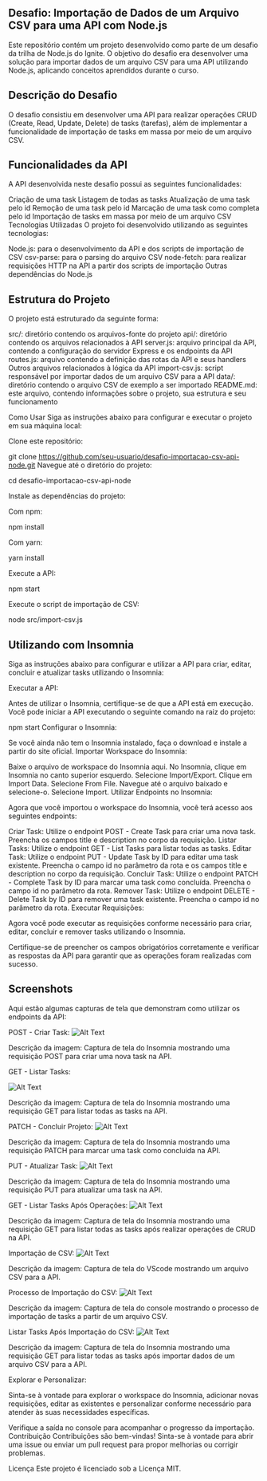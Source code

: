 ## Desafio: Importação de Dados de um Arquivo CSV para uma API com Node.js

Este repositório contém um projeto desenvolvido como parte de um desafio da trilha de Node.js do Ignite. O objetivo do desafio era desenvolver uma solução para importar dados de um arquivo CSV para uma API utilizando Node.js, aplicando conceitos aprendidos durante o curso.

## Descrição do Desafio

O desafio consistiu em desenvolver uma API para realizar operações CRUD (Create, Read, Update, Delete) de tasks (tarefas), além de implementar a funcionalidade de importação de tasks em massa por meio de um arquivo CSV.

## Funcionalidades da API

A API desenvolvida neste desafio possui as seguintes funcionalidades:

Criação de uma task
Listagem de todas as tasks
Atualização de uma task pelo id
Remoção de uma task pelo id
Marcação de uma task como completa pelo id
Importação de tasks em massa por meio de um arquivo CSV
Tecnologias Utilizadas
O projeto foi desenvolvido utilizando as seguintes tecnologias:

Node.js: para o desenvolvimento da API e dos scripts de importação de CSV
csv-parse: para o parsing do arquivo CSV
node-fetch: para realizar requisições HTTP na API a partir dos scripts de importação
Outras dependências do Node.js

## Estrutura do Projeto

O projeto está estruturado da seguinte forma:

src/: diretório contendo os arquivos-fonte do projeto
api/: diretório contendo os arquivos relacionados à API
server.js: arquivo principal da API, contendo a configuração do servidor Express e os endpoints da API
routes.js: arquivo contendo a definição das rotas da API e seus handlers
Outros arquivos relacionados à lógica da API
import-csv.js: script responsável por importar dados de um arquivo CSV para a API
data/: diretório contendo o arquivo CSV de exemplo a ser importado
README.md: este arquivo, contendo informações sobre o projeto, sua estrutura e seu funcionamento

Como Usar
Siga as instruções abaixo para configurar e executar o projeto em sua máquina local:

Clone este repositório:

git clone https://github.com/seu-usuario/desafio-importacao-csv-api-node.git
Navegue até o diretório do projeto:

cd desafio-importacao-csv-api-node

Instale as dependências do projeto:

Com npm:

npm install

Com yarn:

yarn install

Execute a API:

npm start

Execute o script de importação de CSV:

node src/import-csv.js

## Utilizando com Insomnia

Siga as instruções abaixo para configurar e utilizar a API para criar, editar, concluir e atualizar tasks utilizando o Insomnia:

Executar a API:

Antes de utilizar o Insomnia, certifique-se de que a API está em execução. Você pode iniciar a API executando o seguinte comando na raiz do projeto:

npm start
Configurar o Insomnia:

Se você ainda não tem o Insomnia instalado, faça o download e instale a partir do site oficial.
Importar Workspace do Insomnia:

Baixe o arquivo de workspace do Insomnia aqui.
No Insomnia, clique em Insomnia no canto superior esquerdo.
Selecione Import/Export.
Clique em Import Data.
Selecione From File.
Navegue até o arquivo baixado e selecione-o.
Selecione Import.
Utilizar Endpoints no Insomnia:

Agora que você importou o workspace do Insomnia, você terá acesso aos seguintes endpoints:

Criar Task: Utilize o endpoint POST - Create Task para criar uma nova task. Preencha os campos title e description no corpo da requisição.
Listar Tasks: Utilize o endpoint GET - List Tasks para listar todas as tasks.
Editar Task: Utilize o endpoint PUT - Update Task by ID para editar uma task existente. Preencha o campo id no parâmetro da rota e os campos title e description no corpo da requisição.
Concluir Task: Utilize o endpoint PATCH - Complete Task by ID para marcar uma task como concluída. Preencha o campo id no parâmetro da rota.
Remover Task: Utilize o endpoint DELETE - Delete Task by ID para remover uma task existente. Preencha o campo id no parâmetro da rota.
Executar Requisições:

Agora você pode executar as requisições conforme necessário para criar, editar, concluir e remover tasks utilizando o Insomnia.

Certifique-se de preencher os campos obrigatórios corretamente e verificar as respostas da API para garantir que as operações foram realizadas com sucesso.

## Screenshots

Aqui estão algumas capturas de tela que demonstram como utilizar os endpoints da API:

POST - Criar Task:
![Alt Text](/src/public/1%20-%20POST.jpg)

Descrição da imagem: Captura de tela do Insomnia mostrando uma requisição POST para criar uma nova task na API.

GET - Listar Tasks:

![Alt Text](/src/public/2-%20get.jpg)

Descrição da imagem: Captura de tela do Insomnia mostrando uma requisição GET para listar todas as tasks na API.

PATCH - Concluir Projeto:
![Alt Text](/src/public/3-%20Concluir%20Projeto.png)

Descrição da imagem: Captura de tela do Insomnia mostrando uma requisição PATCH para marcar uma task como concluída na API.

PUT - Atualizar Task:
![Alt Text](/src/public/4%20-%20UPDATE.png)

Descrição da imagem: Captura de tela do Insomnia mostrando uma requisição PUT para atualizar uma task na API.

GET - Listar Tasks Após Operações:
![Alt Text](/src/public/5.jpg)

Descrição da imagem: Captura de tela do Insomnia mostrando uma requisição GET para listar todas as tasks após realizar operações de CRUD na API.

Importação de CSV:
![Alt Text](/src/public/6-%20CSV.jpg)

Descrição da imagem: Captura de tela do VScode mostrando um arquivo CSV para a API.

Processo de Importação do CSV:
![Alt Text](/src/public/7%20-%20Importando%20CSV.jpg)

Descrição da imagem: Captura de tela do console mostrando o processo de importação de tasks a partir de um arquivo CSV.

Listar Tasks Após Importação do CSV:
![Alt Text](/src/public/8%20-%20Apost%20todos%20os%20processos%20a%20conclusão.jpg)

Descrição da imagem: Captura de tela do Insomnia mostrando uma requisição GET para listar todas as tasks após importar dados de um arquivo CSV para a API.

Explorar e Personalizar:

Sinta-se à vontade para explorar o workspace do Insomnia, adicionar novas requisições, editar as existentes e personalizar conforme necessário para atender às suas necessidades específicas.

Verifique a saída no console para acompanhar o progresso da importação.
Contribuição
Contribuições são bem-vindas! Sinta-se à vontade para abrir uma issue ou enviar um pull request para propor melhorias ou corrigir problemas.

Licença
Este projeto é licenciado sob a Licença MIT.
